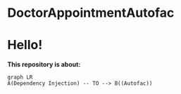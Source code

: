 # DoctorAppointmentAutofac
# Hello!

**This repository is about:**

```mermaid
graph LR
A(Dependency Injection) -- TO --> B((Autofac))